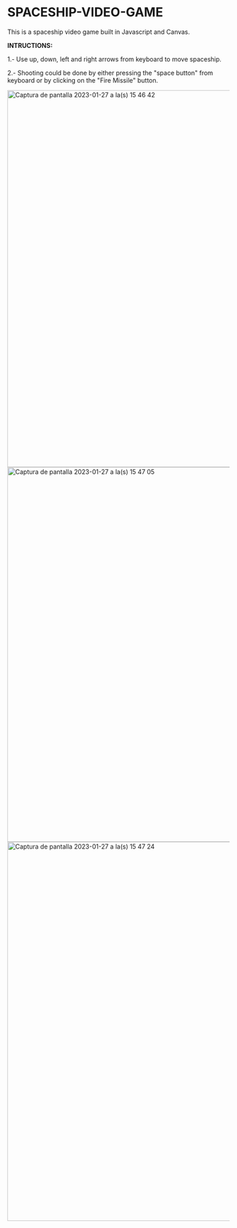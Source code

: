 # SPACESHIP-VIDEO-GAME

This is a spaceship video game built in Javascript and Canvas.

**INTRUCTIONS:**

1.- Use up, down, left and right arrows from keyboard to move spaceship.

2.- Shooting could be done by either pressing the "space button" from keyboard or by clicking on the "Fire Missile" button.

<img width="855" alt="Captura de pantalla 2023-01-27 a la(s) 15 46 42" src="https://user-images.githubusercontent.com/109628928/215177062-64d4e550-2e9d-4523-8b0f-211ec560a90c.png">

<img width="850" alt="Captura de pantalla 2023-01-27 a la(s) 15 47 05" src="https://user-images.githubusercontent.com/109628928/215177149-50f868fb-330b-48a9-9eac-6d2cd86558f9.png">


<img width="860" alt="Captura de pantalla 2023-01-27 a la(s) 15 47 24" src="https://user-images.githubusercontent.com/109628928/215177226-ea502c7c-251a-4cb9-9ca0-4afc54d526d9.png">
